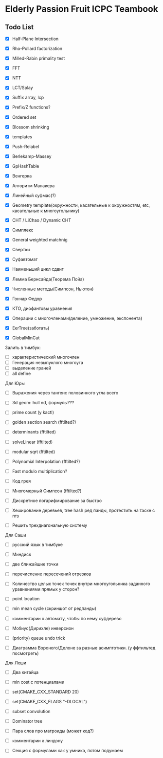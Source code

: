 # Elderly Passion Fruit ICPC Teambook

## Todo List

- [x] Half-Plane Intersection
- [x] Rho-Pollard factorization
- [x] Milled-Rabin primality test
- [x] FFT
- [x] NTT
- [x] LCT/Splay
- [x] Suffix array, lcp
- [x] Prefix/Z functions?
- [x] Ordered set
- [x] Blossom shrinking
- [x] templates
- [x] Push-Relabel
- [x] Berlekamp-Massey


- [x] GpHashTable
- [x] Венгерка 
- [x] Алгоритм Манакера
- [x] Линейный суфмас(?)

- [x] Geometry template(окружности, касательные к окружностям, etc, касательные к многоугольнику)
- [x] CHT / LiChao / Dynamic CHT

- [x] Симплекс
- [x] General weighted matchnig

- [x] Свертки
- [x] Суфавтомат
- [x] Наименьший цикл сдвиг
- [x] Лемма Бернсайда(Теорема Пойа)
- [x] Численные методы(Симпсон, Ньютон)

- [x] Гончар Федор

- [x] КТО, диофантовы уравнения

- [x] Операции с многочленами(деление, умножение, экспонента)
- [x] EerTree(заботать)

- [x] GlobalMinCut

Залить в тимбук:
- [ ] характеристический многочлен
- [ ] Генерация невыпуклого многоуга
- [ ] выделение граней
- [ ] all define

Для Юры
- [ ] Выражения через тангенс половинного угла всего
- [ ] 3d geom: hull nd, формулы???
- [ ] prime count (у kactl)
- [ ] golden section search (fftilted?)
- [ ] determinants (fftilted)
- [ ] solveLinear (fftilted)
- [ ] modular sqrt (fftilted)
- [ ] Polynomial Interpolation (fftilted?)
- [ ] Fast modulo multiplication?
- [ ] Код грея
- [ ] Многомерный Симпсон (fftilted?)
- [ ] Дискретное логарифмирование за быстро
- [ ] Хеширование деревьев, tree hash ред панды, протестить на таске с птз
- [ ] Решить трехдиагональную систему



Для Саши
- [ ] русский язык в тимбуке
- [ ] Миндиск
- [ ] две ближайшие точки
- [ ] перечисление пересечений отрезков
- [ ] Количество целых точек точек внутри многоугольника заданного уравнениями прямых у сторон?
- [ ] point location
- [ ] min mean cycle (скриншот от редпанды)
- [ ] комментарии к автомату, чтобы по нему суфдерево
- [ ] Мобиус(Дирихле) инверсион
- [ ] (priority) queue undo trick
- [ ] Диаграмма Вороного/Делоне за разные асимптотики. (у ффтильтед посмотреть)


Для Леши
- [ ] Два китайца
- [ ] min cost с потенциалами
- [ ] set(CMAKE_CXX_STANDARD 20)
- [ ] set(CMAKE_CXX_FLAGS "-DLOCAL")
- [ ] subset convolution
- [ ] Dominator tree
- [ ] Пара слов про матроиды (может код?)
- [ ] комментарии к линдону


- [ ] Секция с формулами как у умника, потом подумаем
